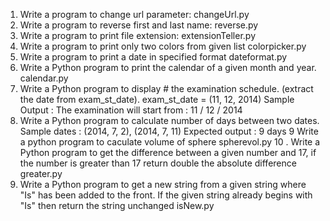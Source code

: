 1. Write a program to change url parameter: changeUrl.py
2. Write a program to reverse first and last name: reverse.py
3. Write a program to print file extension: extensionTeller.py
4. Write a program to print only two colors from given list colorpicker.py
5. Write a program to print a date in specified format dateformat.py
6. Write a Python program to print the calendar of a given month and year. calendar.py
7. Write a Python program to display # the examination schedule.
   	 (extract the date from exam_st_date).
       	exam_st_date = (11, 12, 2014)
   	 Sample Output : The examination will start from : 11 / 12 / 2014
8. Write a Python program to calculate  number of days between two dates.
  Sample dates : (2014, 7, 2), (2014, 7, 11)
 Expected output : 9 days
9 Write a python program to caculate volume of sphere spherevol.py
10 . Write a Python program to get  the difference between a given  number and 17, if the number is greater than  17 return double the absolute difference greater.py
11. Write a Python program to get a new string from a  given string where "Is"  has been added to the front. If the given string already begins with "Is" then return the string unchanged isNew.py

